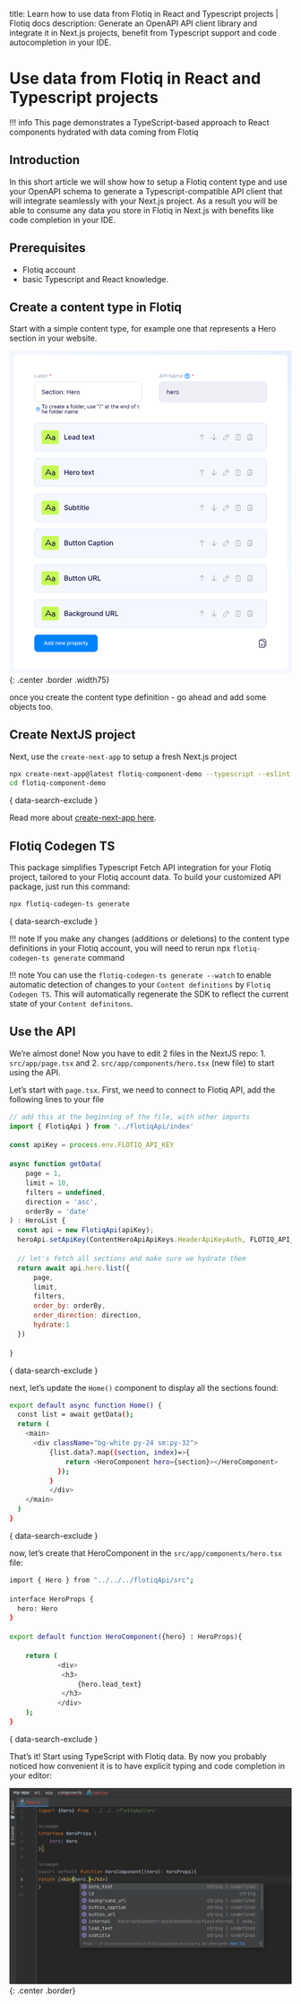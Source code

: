 title: Learn how to use data from Flotiq in React and Typescript projects | Flotiq docs
description: Generate an OpenAPI API client library and integrate it in Next.js projects, benefit from Typescript support and code autocompletion in your IDE.

# Use data from Flotiq in React and Typescript projects


!!! info
    This page demonstrates a TypeScript-based approach to React components hydrated with data coming from Flotiq


## Introduction

In this short article we will show how to setup a Flotiq content type and use your OpenAPI schema to generate a Typescript-compatible API client that will integrate seamlessly with your Next.js project. As a result you will be able to consume any data you store in Flotiq in Next.js with benefits like code completion in your IDE.

## Prerequisites

* Flotiq account
* basic Typescript and React knowledge.

## Create a content type in Flotiq

Start with a simple content type, for example one that represents a Hero section in your website.

 ![Content type definition for a Hero section component](images/nextjs-react-typescript-openapi/ctd-preview.png){: .center .border .width75}

once you create the content type definition - go ahead and add some objects too.

## Create NextJS project

Next, use the `create-next-app` to setup a fresh Next.js project

```bash
npx create-next-app@latest flotiq-component-demo --typescript --eslint
cd flotiq-component-demo
```
{ data-search-exclude }

Read more about [create-next-app here](https://nextjs.org/docs/api-reference/create-next-app).

## Flotiq Codegen TS 
This package simplifies Typescript Fetch API integration for your Flotiq project, tailored to your Flotiq account data.
To build your customized API package, just run this command:

```bash
npx flotiq-codegen-ts generate 
```
{ data-search-exclude }

!!! note 
    If you make any changes (additions or deletions) to the content type definitions in your Flotiq account,
    you will need to rerun npx `flotiq-codegen-ts generate` command

!!! note 
    You can use the `flotiq-codegen-ts generate --watch` to enable automatic detection of changes to your 
    `Content definitions` by `Flotiq Codegen TS`. This will automatically regenerate the SDK to reflect the current 
    state of your `Content definitons`.

## Use the API

We’re almost done! Now you have to edit 2 files in the NextJS repo: 1. `src/app/page.tsx` and 2. `src/app/components/hero.tsx` (new file) to start using the API.

Let’s start with `page.tsx`. First, we need to connect to Flotiq API, add the following lines to your file

```javascript
// add this at the beginning of the file, with other imports
import { FlotiqApi } from '../flotiqApi/index'

const apiKey = process.env.FLOTIQ_API_KEY

async function getData(
    page = 1,
    limit = 10,
    filters = undefined,
    direction = 'asc',
    orderBy = 'date'
) : HeroList {
  const api = new FlotiqApi(apiKey);
  heroApi.setApiKey(ContentHeroApiApiKeys.HeaderApiKeyAuth, FLOTIQ_API_KEY);

  // let's fetch all sections and make sure we hydrate them 
  return await api.hero.list({
      page,
      limit,
      filters,
      order_by: orderBy,
      order_direction: direction,
      hydrate:1
  })
    
}
```
{ data-search-exclude }

next, let’s update the `Home()` component to display all the sections found:

```bash
export default async function Home() {
  const list = await getData();
  return (
    <main>
      <div className="bg-white py-24 sm:py-32">
          {list.data?.map((section, index)=>{
              return <HeroComponent hero={section}></HeroComponent>
            });
          }
          </div>
    </main>
  )
}
```
{ data-search-exclude }

now, let’s create that HeroComponent in the `src/app/components/hero.tsx` file:

```bash
import { Hero } from "../../../flotiqApi/src";

interface HeroProps {
  hero: Hero
}

export default function HeroComponent({hero} : HeroProps){
    
    return (
            <div>
             <h3>
                 {hero.lead_text}
             </h3>
            </div>
    );
}
```
{ data-search-exclude }


That’s it! Start using TypeScript with Flotiq data. By now you probably noticed how convenient it is to have explicit typing and code completion in your editor:

 ![IDE autocompleting property names of your objects](images/nextjs-react-typescript-openapi/ide-code-completion.png){: .center .border}
